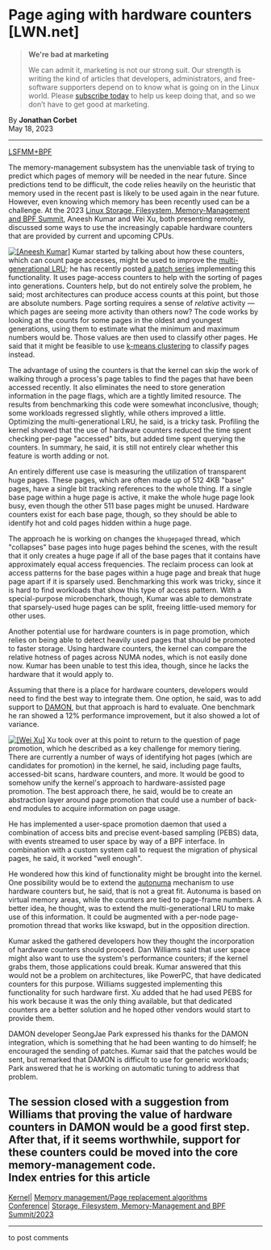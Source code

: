 # Page aging with hardware counters [LWN.net]

> **We're bad at marketing**
> 
> We can admit it, marketing is not our strong suit. Our strength is writing the kind of articles that developers, administrators, and free-software supporters depend on to know what is going on in the Linux world. Please [subscribe today](/Promo/nsn-bad/subscribe) to help us keep doing that, and so we don’t have to get good at marketing. 

By **Jonathan Corbet**  
May 18, 2023 

* * *

[LSFMM+BPF](/Articles/lsfmmbpf2023)

The memory-management subsystem has the unenviable task of trying to predict which pages of memory will be needed in the near future. Since predictions tend to be difficult, the code relies heavily on the heuristic that memory used in the recent past is likely to be used again in the near future. However, even knowing which memory has been recently used can be a challenge. At the 2023 [Linux Storage, Filesystem, Memory-Management and BPF Summit](/Articles/lsfmmbpf2023), Aneesh Kumar and Wei Xu, both presenting remotely, discussed some ways to use the increasingly capable hardware counters that are provided by current and upcoming CPUs. 

[![\[Aneesh Kumar\]](https://static.lwn.net/images/conf/2023/lsfmm/AneeshKumar-sm.png)](/Articles/931916/) Kumar started by talking about how these counters, which can count page accesses, might be used to improve the [multi-generational LRU](/Articles/856931/); he has recently posted [a patch series](/ml/linux-mm/20230402104240.1734931-1-aneesh.kumar@linux.ibm.com/) implementing this functionality. It uses page-access counters to help with the sorting of pages into generations. Counters help, but do not entirely solve the problem, he said; most architectures can produce access counts at this point, but those are absolute numbers. Page sorting requires a sense of _relative_ activity — which pages are seeing more activity than others now? The code works by looking at the counts for some pages in the oldest and youngest generations, using them to estimate what the minimum and maximum numbers would be. Those values are then used to classify other pages. He said that it might be feasible to use [k-means clustering](https://en.wikipedia.org/wiki/K-means_clustering) to classify pages instead. 

The advantage of using the counters is that the kernel can skip the work of walking through a process's page tables to find the pages that have been accessed recently. It also eliminates the need to store generation information in the page flags, which are a tightly limited resource. The results from benchmarking this code were somewhat inconclusive, though; some workloads regressed slightly, while others improved a little. Optimizing the multi-generational LRU, he said, is a tricky task. Profiling the kernel showed that the use of hardware counters reduced the time spent checking per-page "accessed" bits, but added time spent querying the counters. In summary, he said, it is still not entirely clear whether this feature is worth adding or not. 

An entirely different use case is measuring the utilization of transparent huge pages. These pages, which are often made up of 512 4KB "base" pages, have a single bit tracking references to the whole thing. If a single base page within a huge page is active, it make the whole huge page look busy, even though the other 511 base pages might be unused. Hardware counters exist for each base page, though, so they should be able to identify hot and cold pages hidden within a huge page. 

The approach he is working on changes the `khugepaged` thread, which "collapses" base pages into huge pages behind the scenes, with the result that it only creates a huge page if all of the base pages that it contains have approximately equal access frequencies. The reclaim process can look at access patterns for the base pages within a huge page and break that huge page apart if it is sparsely used. Benchmarking this work was tricky, since it is hard to find workloads that show this type of access pattern. With a special-purpose microbenchark, though, Kumar was able to demonstrate that sparsely-used huge pages can be split, freeing little-used memory for other uses. 

Another potential use for hardware counters is in page promotion, which relies on being able to detect heavily used pages that should be promoted to faster storage. Using hardware counters, the kernel can compare the relative hotness of pages across NUMA nodes, which is not easily done now. Kumar has been unable to test this idea, though, since he lacks the hardware that it would apply to. 

Assuming that there is a place for hardware counters, developers would need to find the best way to integrate them. One option, he said, was to add support to [DAMON](/Articles/931769/), but that approach is hard to evaluate. One benchmark he ran showed a 12% performance improvement, but it also showed a lot of variance. 

[![\[Wei Xu\]](https://static.lwn.net/images/conf/2023/lsfmm/WeiXu-sm.png)](/Articles/931917/) Xu took over at this point to return to the question of page promotion, which he described as a key challenge for memory tiering. There are currently a number of ways of identifying hot pages (which are candidates for promotion) in the kernel, he said, including page faults, accessed-bit scans, hardware counters, and more. It would be good to somehow unify the kernel's approach to hardware-assisted page promotion. The best approach there, he said, would be to create an abstraction layer around page promotion that could use a number of back-end modules to acquire information on page usage. 

He has implemented a user-space promotion daemon that used a combination of access bits and precise event-based sampling (PEBS) data, with events streamed to user space by way of a BPF interface. In combination with a custom system call to request the migration of physical pages, he said, it worked "well enough". 

He wondered how this kind of functionality might be brought into the kernel. One possibility would be to extend the [autonuma](/Articles/488709/) mechanism to use hardware counters but, he said, that is not a great fit. Autonuma is based on virtual memory areas, while the counters are tied to page-frame numbers. A better idea, he thought, was to extend the multi-generational LRU to make use of this information. It could be augmented with a per-node page-promotion thread that works like kswapd, but in the opposition direction. 

Kumar asked the gathered developers how they thought the incorporation of hardware counters should proceed. Dan Williams said that user space might also want to use the system's performance counters; if the kernel grabs them, those applications could break. Kumar answered that this would not be a problem on architectures, like PowerPC, that have dedicated counters for this purpose. Williams suggested implementing this functionality for such hardware first. Xu added that he had used PEBS for his work because it was the only thing available, but that dedicated counters are a better solution and he hoped other vendors would start to provide them. 

DAMON developer SeongJae Park expressed his thanks for the DAMON integration, which is something that he had been wanting to do himself; he encouraged the sending of patches. Kumar said that the patches would be sent, but remarked that DAMON is difficult to use for generic workloads; Park answered that he is working on automatic tuning to address that problem. 

The session closed with a suggestion from Williams that proving the value of hardware counters in DAMON would be a good first step. After that, if it seems worthwhile, support for these counters could be moved into the core memory-management code.  
Index entries for this article  
---  
[Kernel](/Kernel/Index)| [Memory management/Page replacement algorithms](/Kernel/Index#Memory_management-Page_replacement_algorithms)  
[Conference](/Archives/ConferenceIndex/)| [Storage, Filesystem, Memory-Management and BPF Summit/2023](/Archives/ConferenceIndex/#Storage_Filesystem_Memory-Management_and_BPF_Summit-2023)  
  


* * *

to post comments 

